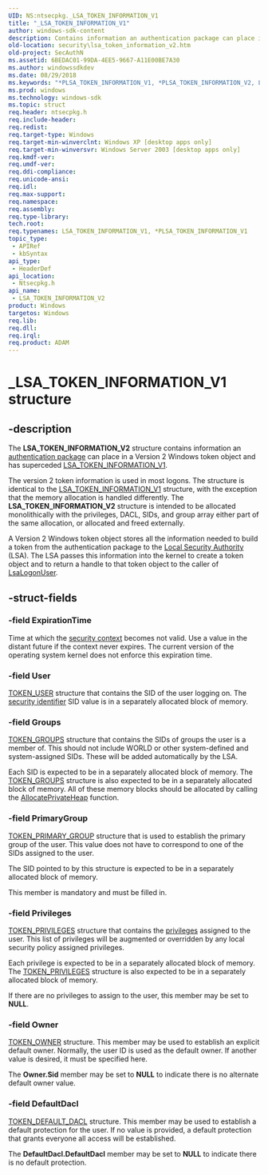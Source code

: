 ```yaml
---
UID: NS:ntsecpkg._LSA_TOKEN_INFORMATION_V1
title: "_LSA_TOKEN_INFORMATION_V1"
author: windows-sdk-content
description: Contains information an authentication package can place in a Version 2 Windows token object and has superceded LSA_TOKEN_INFORMATION_V1.
old-location: security\lsa_token_information_v2.htm
old-project: SecAuthN
ms.assetid: 6BEDAC01-99DA-4EE5-9667-A11E00BE7A30
ms.author: windowssdkdev
ms.date: 08/29/2018
ms.keywords: "*PLSA_TOKEN_INFORMATION_V1, *PLSA_TOKEN_INFORMATION_V2, LSA_TOKEN_INFORMATION_V1, LSA_TOKEN_INFORMATION_V2, LSA_TOKEN_INFORMATION_V2 structure [Security], PLSA_TOKEN_INFORMATION_V2, PLSA_TOKEN_INFORMATION_V2 structure pointer [Security], _LSA_TOKEN_INFORMATION_V1, ntsecpkg/LSA_TOKEN_INFORMATION_V2, ntsecpkg/PLSA_TOKEN_INFORMATION_V2, security.lsa_token_information_v2"
ms.prod: windows
ms.technology: windows-sdk
ms.topic: struct
req.header: ntsecpkg.h
req.include-header: 
req.redist: 
req.target-type: Windows
req.target-min-winverclnt: Windows XP [desktop apps only]
req.target-min-winversvr: Windows Server 2003 [desktop apps only]
req.kmdf-ver: 
req.umdf-ver: 
req.ddi-compliance: 
req.unicode-ansi: 
req.idl: 
req.max-support: 
req.namespace: 
req.assembly: 
req.type-library: 
tech.root: 
req.typenames: LSA_TOKEN_INFORMATION_V1, *PLSA_TOKEN_INFORMATION_V1
topic_type:
 - APIRef
 - kbSyntax
api_type:
 - HeaderDef
api_location:
 - Ntsecpkg.h
api_name:
 - LSA_TOKEN_INFORMATION_V2
product: Windows
targetos: Windows
req.lib: 
req.dll: 
req.irql: 
req.product: ADAM
---
```


# _LSA_TOKEN_INFORMATION_V1 structure


## -description


The <b>LSA_TOKEN_INFORMATION_V2</b> structure contains information an <a href="https://msdn.microsoft.com/0baaa937-f635-4500-8dcd-9dbbd6f4cd02">authentication package</a> can place in a Version 2 Windows token object and has superceded <a href="https://msdn.microsoft.com/e4c43828-aa5c-443c-93ad-96bb986533c5">LSA_TOKEN_INFORMATION_V1</a>.

The version 2 token information is used in most logons. The structure is identical to the <a href="https://msdn.microsoft.com/e4c43828-aa5c-443c-93ad-96bb986533c5">LSA_TOKEN_INFORMATION_V1</a> structure, with the exception that the memory allocation is handled differently. The <b>LSA_TOKEN_INFORMATION_V2</b> structure is intended to be allocated monolithically with the privileges, DACL, SIDs, and group array either part of the same allocation, or allocated and freed externally.

A Version 2 Windows token object stores all the information needed to build a token from the authentication package to the <a href="https://msdn.microsoft.com/65dd9a04-fc7c-4179-95ff-dac7dad4668f">Local Security Authority</a> (LSA). The LSA passes this information into the kernel to create a token object and to return a handle to that token object to the caller of <a href="https://msdn.microsoft.com/75968d53-5af2-4d77-9486-26403b73c954">LsaLogonUser</a>.


## -struct-fields




### -field ExpirationTime

Time at which the <a href="https://msdn.microsoft.com/3e9d7672-2314-45c8-8178-5a0afcfd0c50">security context</a> becomes not valid. Use a value in the distant future if the context never expires. The current version of the operating system kernel does not enforce this expiration time.


### -field User


<a href="https://msdn.microsoft.com/5dd8172d-7b1a-4cc0-b667-5fe91d278393">TOKEN_USER</a> structure that contains the SID of the user logging on. The <a href="https://msdn.microsoft.com/3e9d7672-2314-45c8-8178-5a0afcfd0c50">security identifier</a> SID value is in a separately allocated block of memory.


### -field Groups


<a href="https://msdn.microsoft.com/387dd7f8-4177-40fa-b5fd-bb4b371a0e64">TOKEN_GROUPS</a> structure that contains the SIDs of groups the user is a member of. This should not include WORLD or other system-defined and system-assigned SIDs. These will be added automatically by the LSA. 




Each SID is expected to be in a separately allocated block of memory. The <a href="https://msdn.microsoft.com/387dd7f8-4177-40fa-b5fd-bb4b371a0e64">TOKEN_GROUPS</a> structure is also expected to be in a separately allocated block of memory. All of these memory blocks should be allocated by calling the <a href="https://msdn.microsoft.com/956e7aaf-e8b3-4db5-945a-b579f946b769">AllocatePrivateHeap</a> function.


### -field PrimaryGroup


<a href="https://msdn.microsoft.com/d23ebe6c-36a3-434a-a0fa-fcdf50dd19a0">TOKEN_PRIMARY_GROUP</a> structure that is used to establish the primary group of the user. This value does not have to correspond to one of the SIDs assigned to the user. 




The SID pointed to by this structure is expected to be in a separately allocated block of memory.

This member is mandatory and must be filled in.


### -field Privileges


<a href="https://msdn.microsoft.com/c9016511-740f-44f3-92ed-17cc518c6612">TOKEN_PRIVILEGES</a> structure that contains the <a href="https://msdn.microsoft.com/2fe6cfd3-8a2e-4dbe-9fb8-332633daa97a">privileges</a> assigned to the user. This list of privileges will be augmented or overridden by any local security policy assigned privileges. 




Each privilege is expected to be in a separately allocated block of memory. The <a href="https://msdn.microsoft.com/c9016511-740f-44f3-92ed-17cc518c6612">TOKEN_PRIVILEGES</a> structure is also expected to be in a separately allocated block of memory.

If there are no privileges to assign to the user, this member may be set to <b>NULL</b>.


### -field Owner


<a href="https://msdn.microsoft.com/85617d56-ad46-40a3-a335-121f3c8edcc3">TOKEN_OWNER</a> structure. This member may be used to establish an explicit default owner. Normally, the user ID is used as the default owner. If another value is desired, it must be specified here. 




The <b>Owner.Sid</b> member may be set to <b>NULL</b> to indicate there is no alternate default owner value.


### -field DefaultDacl


<a href="https://msdn.microsoft.com/29fb738f-1ecd-4b72-9aea-64698cd74c12">TOKEN_DEFAULT_DACL</a> structure. This member may be used to establish a default protection for the user. If no value is provided, a default protection that grants everyone all access will be established. 




The <b>DefaultDacl.DefaultDacl</b> member may be set to <b>NULL</b> to indicate there is no default protection.

